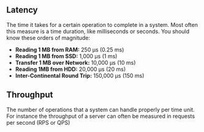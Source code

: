 ## Latency

The time it takes for a certain operation to complete in a system. Most often
this measure is a time duration, like milliseconds or seconds. You should know
these orders of magnitude:

- **Reading 1 MB from RAM:** 250 μs (0.25 ms)
- **Reading 1 MB from SSD:** 1,000 μs (1 ms)
- **Transfer 1 MB over Network:** 10,000 μs (10 ms)
- **Reading 1MB from HDD:** 20,000 μs (20 ms)
- **Inter-Continental Round Trip:** 150,000 μs (150 ms)

## Throughput

The number of operations that a system can handle properly per time unit. For
instance the throughput of a server can often be measured in requests per second
(RPS or QPS)
